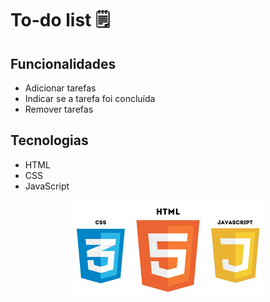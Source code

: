﻿# To-do list 🗒️

## Funcionalidades
- Adicionar tarefas
- Indicar se a tarefa foi concluída
- Remover tarefas

## Tecnologias
- HTML
- CSS
- JavaScript
<p align="center">
  <img src="./images/readme.png"  width="300" height="150">
</p>
